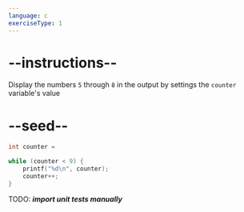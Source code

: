 ```yaml
---
language: c
exerciseType: 1
---
```


# --instructions--

Display the numbers `5` through `8` in the output by settings the `counter` variable's value

# --seed--

```c
int counter = 

while (counter < 9) {
    printf("%d\n", counter);
    counter++;
}
```

TODO: ___import unit tests manually___
